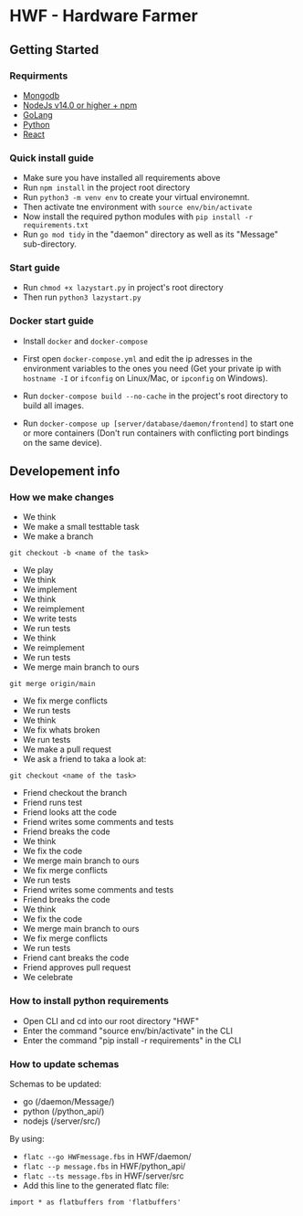 # HWF - Hardware Farmer

## Getting Started

### Requirments

  * [Mongodb](https://github.com/PappaArty/HWF/blob/main/server/src/db/readme.md)
  * [NodeJs v14.0 or higher + npm](https://nodejs.org/en/download/package-manager/)
  * [GoLang](https://go.dev/doc/install)
  * [Python](https://github.com/PappaArty/HWF/blob/main/python_api/README.md)
  * [React](https://reactjs.org/docs/create-a-new-react-app.html)
  
### Quick install guide

  * Make sure you have installed all requirements above
  * Run `npm install` in the project root directory
  * Run `python3 -m venv env` to create your virtual environemnt. 
  * Then activate tne environment with `source env/bin/activate`
  * Now install the required python modules with `pip install -r requirements.txt`
  * Run `go mod tidy` in the "daemon" directory as well as its "Message" sub-directory.
  
### Start guide

  * Run `chmod +x lazystart.py` in project's root directory
  * Then run `python3 lazystart.py`
  
### Docker start guide

  * Install `docker` and `docker-compose`

  * First open `docker-compose.yml` and edit the ip adresses in the environment variables to the ones you need (Get your private ip with `hostname -I` or `ifconfig` on Linux/Mac, or `ipconfig` on Windows).
  * Run `docker-compose build --no-cache` in the project's root directory to build all images.
  * Run `docker-compose up [server/database/daemon/frontend]` to start one or more containers (Don't run containers with conflicting port bindings on the same device).

## Developement info
### How we make changes 

* We think
* We make a small testtable task   
* We make a branch 

```
git checkout -b <name of the task>
```

* We play 
* We think
* We implement 
* We think
* We reimplement
* We write tests
* We run tests 
* We think
* We reimplement
* We run tests 
* We merge main branch to ours 

```
git merge origin/main
```

* We fix merge conflicts 
* We run tests 
* We think
* We fix whats broken 
* We run tests 
* We make a pull request 
* We ask a friend to taka a look at:

```
git checkout <name of the task>
``` 
* Friend checkout the branch
* Friend runs test
* Friend looks att the code 
* Friend writes some comments and tests 
* Friend breaks the code
* We think 
* We fix the code
* We merge main branch to ours 
* We fix merge conflicts 
* We run tests
* Friend writes some comments and tests
* Friend breaks the code 
* We think
* We fix the code
* We merge main branch to ours 
* We fix merge conflicts 
* We run tests
* Friend cant breaks the code 
* Friend approves pull request  
* We celebrate 



### How to install python requirements
* Open CLI and cd into our root directory "HWF"
* Enter the command "source env/bin/activate" in the CLI
* Enter the command "pip install -r requirements" in the CLI

### How to update schemas
Schemas to be updated:
* go (/daemon/Message/) 
* python (/python_api/)
* nodejs (/server/src/)

By using:
* `flatc --go HWFmessage.fbs` in HWF/daemon/
* `flatc --p message.fbs` in HWF/python_api/
* `flatc --ts message.fbs` in HWF/server/src
*  Add this line to the generated flatc file: 

`import * as flatbuffers from 'flatbuffers'`


